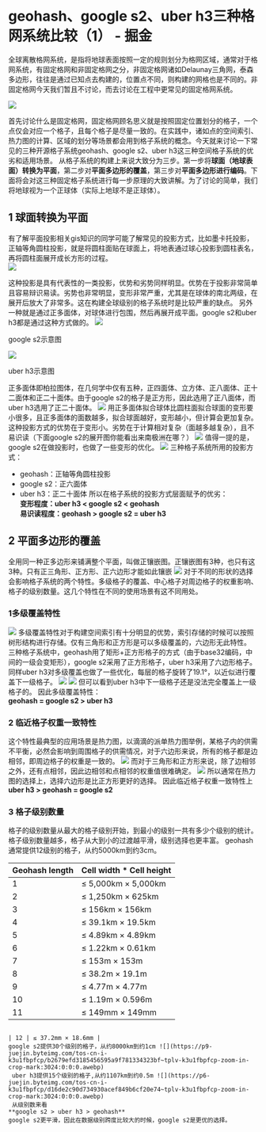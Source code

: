 # geohash、google s2、uber h3三种格网系统比较（1） - 掘金
全球离散格网系统，是指将地球表面按照一定的规则划分为格网区域，通常对于格网系统，有固定格网和非固定格网之分，非固定格网诸如Delaunay三角网，泰森多边形，往往是通过已知点去构建的，位置点不同，则构建的网格也是不同的。非固定格网今天我们暂且不讨论，而去讨论在工程中更常见的固定格网系统。

![](https://p3-juejin.byteimg.com/tos-cn-i-k3u1fbpfcp/3bb28c4cbc0643dcbc364be572441931~tplv-k3u1fbpfcp-zoom-in-crop-mark:3024:0:0:0.awebp)

首先讨论什么是固定格网，固定格网顾名思义就是按照固定位置划分的格子，一个点仅会对应一个格子，且每个格子是尽量一致的。在实践中，诸如点的空间索引、热力图的计算、区域的划分等场景都会用到格子系统的概念。今天就来讨论一下常见的三种开源格子系统geohash、google s2、uber h3这三种空间格子系统的优劣和适用场景。 从格子系统的构建上来说大致分为三步。第一步将**球面（地球表面）转换为平面**，第二步对**平面多边形的覆盖**，第三步对**平面多边形进行编码**。下面将会对这三种固定格子系统进行每一步原理的大致讲解。为了讨论的简单，我们将地球视为一个正球体（实际上地球不是正球体）。

1 球面转换为平面
---------

有了解平面投影相关gis知识的同学可能了解常见的投影方式，比如墨卡托投影，正轴等角圆柱投影，就是将圆柱面贴在球面上，将地表通过球心投影到圆柱表名，再将圆柱面展开成长方形的过程。  
![](https://p1-juejin.byteimg.com/tos-cn-i-k3u1fbpfcp/97963b8a36fb40a8a8cd746e2dfc648f~tplv-k3u1fbpfcp-zoom-in-crop-mark:3024:0:0:0.awebp)
  
这种投影是具有代表性的一类投影，优势和劣势同样明显。优势在于投影非常简单且容易辩识易读。劣势也非常明显，变形非常严重，尤其是在球体的南北两级，在展开后放大了非常多。这在构建全球级别的格子系统时是比较严重的缺点。 另外一种就是通过正多面体，对球体进行包围，然后再展开成平面。google s2和uber h3都是通过这种方式做的。 ![](https://p3-juejin.byteimg.com/tos-cn-i-k3u1fbpfcp/9ddd772d75bd4c3983988ed9f1431f51~tplv-k3u1fbpfcp-zoom-in-crop-mark:3024:0:0:0.awebp)

google s2示意图

![](https://p1-juejin.byteimg.com/tos-cn-i-k3u1fbpfcp/b40001d6ebbc406a9cc4f3886e55f7db~tplv-k3u1fbpfcp-zoom-in-crop-mark:3024:0:0:0.awebp)

uber h3示意图

正多面体即柏拉图体，在几何学中仅有五种，正四面体、立方体、正八面体、正十二面体和正二十面体。由于google s2的格子是正方形，因此选用了正八面体，而uber h3选用了正二十面体。 ![](https://p3-juejin.byteimg.com/tos-cn-i-k3u1fbpfcp/0ad9454d4826407590e004650f44ba05~tplv-k3u1fbpfcp-zoom-in-crop-mark:3024:0:0:0.awebp)
用正多面体拟合球体比圆柱面拟合球面的变形要小很多，且正多面体的面数越多，拟合球面越好，变形越小，但计算会更加复杂。这种投影方式的优势在于变形小。劣势在于计算相对复杂（面越多越复杂），且不易识读（下面google s2的展开图你能看出来南极洲在哪？） ![](https://p3-juejin.byteimg.com/tos-cn-i-k3u1fbpfcp/c62f81a7d3e141339654786f60262441~tplv-k3u1fbpfcp-zoom-in-crop-mark:3024:0:0:0.awebp)
 值得一提的是，google s2在做投影时，也做了一些变形的优化。 ![](https://p9-juejin.byteimg.com/tos-cn-i-k3u1fbpfcp/2afd76e41ff94f0697a4f90d3e8b80c5~tplv-k3u1fbpfcp-zoom-in-crop-mark:3024:0:0:0.awebp)
 三种格子系统所用的投影方式：

*   geohash：正轴等角圆柱投影
*   google s2：正六面体
*   uber h3：正二十面体 所以在格子系统的投影方式层面赋予的优劣：  
    **变形程度：uber h3 < google s2 < geohash**  
    **易识读程度：geohash > google s2 = uber h3**

2 平面多边形的覆盖
----------

全用同一种正多边形来铺满整个平面，叫做正镶嵌图。正镶嵌图有3种，也只有这3种。只有正三角形、正方形、正六边形才能如此镶嵌 ![](https://p1-juejin.byteimg.com/tos-cn-i-k3u1fbpfcp/ff5e393bad1c4b979b1ad8452d9768a0~tplv-k3u1fbpfcp-zoom-in-crop-mark:3024:0:0:0.awebp)
 对于不同的形状的选择会影响格子系统的两个特性。多级格子的覆盖、中心格子对周边格子的权重影响、格子的级别数量。这几个特性在不同的使用场景有这不同用处。

### 1多级覆盖特性

![](https://p1-juejin.byteimg.com/tos-cn-i-k3u1fbpfcp/faa0b475db234365951bf85498ae52bb~tplv-k3u1fbpfcp-zoom-in-crop-mark:3024:0:0:0.awebp)
 多级覆盖特性对于构建空间索引有十分明显的优势，索引存储的时候可以按照树形结构进行存储。仅有三角形和正方形是可以多级覆盖的，六边形无此特性。 三种格子系统中，geohash用了矩形+正方形格子的方式（由于base32编码，中间的一级会变矩形），google s2采用了正方形格子，uber h3采用了六边形格子。同样uber h3对多级覆盖也做了一些优化，每层的格子旋转了19.1°，以近似进行覆盖下一级格子。 ![](https://p3-juejin.byteimg.com/tos-cn-i-k3u1fbpfcp/b80007045cbf459a82b226839eeaa0f0~tplv-k3u1fbpfcp-zoom-in-crop-mark:3024:0:0:0.awebp)
 ![](https://p9-juejin.byteimg.com/tos-cn-i-k3u1fbpfcp/113130d37169403fad5c6bf1bf02209a~tplv-k3u1fbpfcp-zoom-in-crop-mark:3024:0:0:0.awebp)
 但可以看到uber h3中下一级格子还是没法完全覆盖上一级格子的。 因此多级覆盖特性：  
**geohash = google s2 > uber h3**

### 2 临近格子权重一致特性

这个特性最典型的应用场景是热力图，以滴滴的派单热力图举例，某格子内的供需不平衡，必然会影响到周围格子的供需情况，对于六边形来说，所有的格子都是边相邻，即周边格子的权重是一致的。 ![](https://p6-juejin.byteimg.com/tos-cn-i-k3u1fbpfcp/9c0cc32728844698b6bdd9618621a726~tplv-k3u1fbpfcp-zoom-in-crop-mark:3024:0:0:0.awebp)
 而对于三角形和正方形来说，除了边相邻之外，还有点相邻，因此边相邻和点相邻的权重值很难确定。 ![](https://p6-juejin.byteimg.com/tos-cn-i-k3u1fbpfcp/d91515b1d5aa4a50bcb126924e777889~tplv-k3u1fbpfcp-zoom-in-crop-mark:3024:0:0:0.awebp)
 所以通常在热力图的选择上，选择六边形是比正方形更好的选择。 因此临近格子权重一致特性上 **uber h3 > geohash = google s2**

### 3 格子级别数量

格子的级别数量从最大的格子级别开始，到最小的级别一共有多少个级别的统计。格子级别数量越多，格子从大到小的过渡越平滑，级别选择也更丰富。 geohash通常提供12级别的格子，从约5000km到约3cm。

| Geohash length | Cell width \* Cell height |
| --- | --- |
| 1 | ≤ 5,000km × 5,000km |
| 2 | ≤ 1,250km × 625km |
| 3 | ≤ 156km × 156km |
| 4 | ≤ 39.1km × 19.5km |
| 5 | ≤ 4.89km × 4.89km |
| 6 | ≤ 1.22km × 0.61km |
| 7 | ≤ 153m × 153m |
| 8 | ≤ 38.2m × 19.1m |
| 9 | ≤ 4.77m × 4.77m |
| 10 | ≤ 1.19m × 0.596m |```null
| 11 |	≤ 149mm	×	149mm |

```

| 12 | ≤ 37.2mm × 18.6mm |  
google s2提供30个级别的格子，从约8000km到约1cm ![](https://p9-juejin.byteimg.com/tos-cn-i-k3u1fbpfcp/b2679efd3185456595a9f781334323bf~tplv-k3u1fbpfcp-zoom-in-crop-mark:3024:0:0:0.awebp)
 uber h3提供15个级别的格子,从约1107km到约0.5m ![](https://p6-juejin.byteimg.com/tos-cn-i-k3u1fbpfcp/d16de2c90d734930acef849b6cf20e74~tplv-k3u1fbpfcp-zoom-in-crop-mark:3024:0:0:0.awebp)
 从级别数来看  
**google s2 > uber h3 > geohash**  
google s2更平滑，因此在数据级别跨度比较大的时候，google s2是更优的选择。